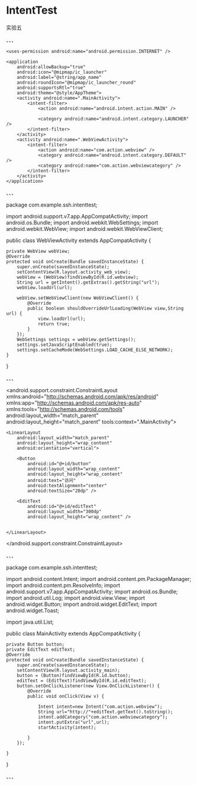 # IntentTest
实验五

、、、

<?xml version="1.0" encoding="utf-8"?>
<manifest xmlns:android="http://schemas.android.com/apk/res/android"
    package="com.example.ssh.intenttest">

    <uses-permission android:name="android.permission.INTERNET" />

    <application
        android:allowBackup="true"
        android:icon="@mipmap/ic_launcher"
        android:label="@string/app_name"
        android:roundIcon="@mipmap/ic_launcher_round"
        android:supportsRtl="true"
        android:theme="@style/AppTheme">
        <activity android:name=".MainActivity">
            <intent-filter>
                <action android:name="android.intent.action.MAIN" />

                <category android:name="android.intent.category.LAUNCHER" />
            </intent-filter>
        </activity>
        <activity android:name=".WebViewActivity">
            <intent-filter>
                <action android:name="com.action.webview" />
                <category android:name="android.intent.category.DEFAULT" />
                <category android:name="com.action.webviewcategory" />
            </intent-filter>
        </activity>
    </application>

</manifest>

、、、


package com.example.ssh.intenttest;

import android.support.v7.app.AppCompatActivity;
import android.os.Bundle;
import android.webkit.WebSettings;
import android.webkit.WebView;
import android.webkit.WebViewClient;

public class WebViewActivity extends AppCompatActivity {

    private WebView webView;
    @Override
    protected void onCreate(Bundle savedInstanceState) {
        super.onCreate(savedInstanceState);
        setContentView(R.layout.activity_web_view);
        webView = (WebView)findViewById(R.id.webview);
        String url = getIntent().getExtras().getString("url");
        webView.loadUrl(url);

        webView.setWebViewClient(new WebViewClient() {
            @Override
            public boolean shouldOverrideUrlLoading(WebView view,String url) {
                view.loadUrl(url);
                return true;
            }
        });
        WebSettings settings = webView.getSettings();
        settings.setJavaScriptEnabled(true);
        settings.setCacheMode(WebSettings.LOAD_CACHE_ELSE_NETWORK);
    }
}

、、、

<?xml version="1.0" encoding="utf-8"?>
<android.support.constraint.ConstraintLayout xmlns:android="http://schemas.android.com/apk/res/android"
    xmlns:app="http://schemas.android.com/apk/res-auto"
    xmlns:tools="http://schemas.android.com/tools"
    android:layout_width="match_parent"
    android:layout_height="match_parent"
    tools:context=".MainActivity">

    <LinearLayout
        android:layout_width="match_parent"
        android:layout_height="wrap_content"
        android:orientation="vertical">

        <Button
            android:id="@+id/button"
            android:layout_width="wrap_content"
            android:layout_height="wrap_content"
            android:text="访问"
            android:textAlignment="center"
            android:textSize="20dp" />

        <EditText
            android:id="@+id/editText"
            android:layout_width="300dp"
            android:layout_height="wrap_content" />


    </LinearLayout>




</android.support.constraint.ConstraintLayout>

、、、

package com.example.ssh.intenttest;

import android.content.Intent;
import android.content.pm.PackageManager;
import android.content.pm.ResolveInfo;
import android.support.v7.app.AppCompatActivity;
import android.os.Bundle;
import android.util.Log;
import android.view.View;
import android.widget.Button;
import android.widget.EditText;
import android.widget.Toast;

import java.util.List;

public class MainActivity extends AppCompatActivity {

    private Button button;
    private EditText editText;
    @Override
    protected void onCreate(Bundle savedInstanceState) {
        super.onCreate(savedInstanceState);
        setContentView(R.layout.activity_main);
        button = (Button)findViewById(R.id.button);
        editText = (EditText)findViewById(R.id.editText);
        button.setOnClickListener(new View.OnClickListener() {
            @Override
            public void onClick(View v) {

                Intent intent=new Intent("com.action.webview");
                String url="http://"+editText.getText().toString();
                intent.addCategory("com.action.webviewcategory");
                intent.putExtra("url",url);
                startActivity(intent);

            }
        });

    }
}

、、、
